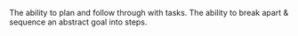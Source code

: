 The ability to plan and follow through with tasks. The ability to break apart & sequence an abstract goal into steps.
